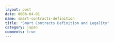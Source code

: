 ```yaml
---
layout: post
date: 0006-04-01
name: smart-contracts-definition
title: "Smart Contracts Definition and Legality"
category: japan
comments: true
---
```

